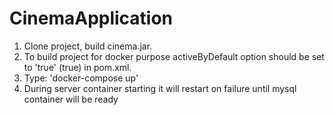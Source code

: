 # CinemaApplication
 
1. Clone project, build cinema.jar.
2. To build project for docker purpose activeByDefault option should be set to 'true' (<activeByDefault>true</activeByDefault>) in pom.xml.
3. Type: 'docker-compose up'
4. During server container starting it will restart on failure until mysql container will be ready
			
